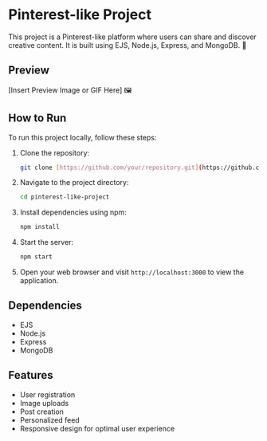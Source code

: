 
# Pinterest-like Project

This project is a Pinterest-like platform where users can share and discover creative content. It is built using EJS, Node.js, Express, and MongoDB. 📌

## Preview
[Insert Preview Image or GIF Here] 🖼️

## How to Run
To run this project locally, follow these steps:

1. Clone the repository:
   ```bash
   git clone [https://github.com/your/repository.git](https://github.com/ind-abhishek/pinterest-tailwind)
   ```

2. Navigate to the project directory:
   ```bash
   cd pinterest-like-project
   ```

3. Install dependencies using npm:
   ```bash
   npm install
   ```

4. Start the server:
   ```bash
   npm start
   ```

5. Open your web browser and visit `http://localhost:3000` to view the application.

## Dependencies
- EJS
- Node.js
- Express
- MongoDB

## Features
- User registration
- Image uploads
- Post creation
- Personalized feed
- Responsive design for optimal user experience
